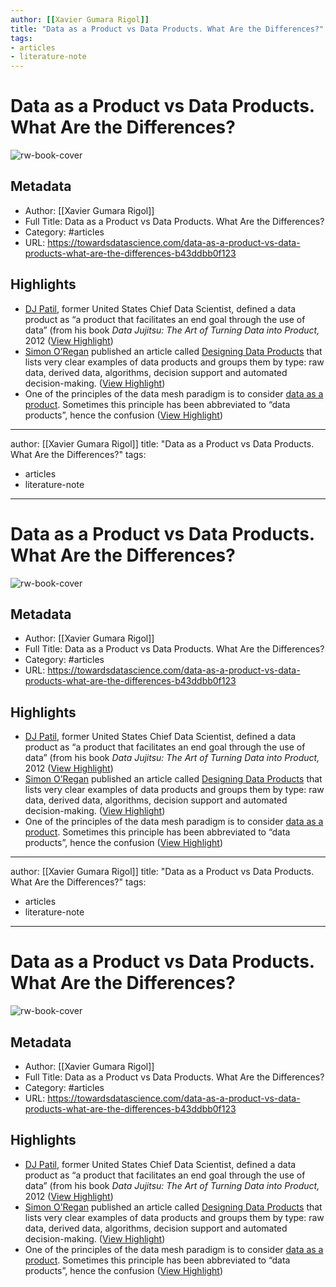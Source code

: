 ```yaml
---
author: [[Xavier Gumara Rigol]]
title: "Data as a Product vs Data Products. What Are the Differences?"
tags: 
- articles
- literature-note
---
```

# Data as a Product vs Data Products. What Are the Differences?

![rw-book-cover](https://miro.medium.com/max/1000/0*XeHjlfiKO2_w6KYk)

## Metadata
- Author: [[Xavier Gumara Rigol]]
- Full Title: Data as a Product vs Data Products. What Are the Differences?
- Category: #articles
- URL: https://towardsdatascience.com/data-as-a-product-vs-data-products-what-are-the-differences-b43ddbb0f123

## Highlights
- [DJ Patil](https://twitter.com/dpatil), former United States Chief Data Scientist, defined a data product as “a product that facilitates an end goal through the use of data” (from his book *Data Jujitsu: The Art of Turning Data into Product,* 2012 ([View Highlight](https://read.readwise.io/read/01gqcqcr9ry9wz5kdf7mfbp4cq))
- [Simon O’Regan](https://twitter.com/Simon_O_Regan) published an article called [Designing Data Products](https://towardsdatascience.com/designing-data-products-b6b93edf3d23) that lists very clear examples of data products and groups them by type: raw data, derived data, algorithms, decision support and automated decision-making. ([View Highlight](https://read.readwise.io/read/01gqcqdfawncc7ra4yct15swyh))
- One of the principles of the data mesh paradigm is to consider [data as a product](https://martinfowler.com/articles/data-mesh-principles.html#DataAsAProduct). Sometimes this principle has been abbreviated to “data products”, hence the confusion ([View Highlight](https://read.readwise.io/read/01gqcqj5ydrpa54rqtq4apfk4m))
---
author: [[Xavier Gumara Rigol]]
title: "Data as a Product vs Data Products. What Are the Differences?"
tags: 
- articles
- literature-note
---
# Data as a Product vs Data Products. What Are the Differences?

![rw-book-cover](https://miro.medium.com/max/1000/0*XeHjlfiKO2_w6KYk)

## Metadata
- Author: [[Xavier Gumara Rigol]]
- Full Title: Data as a Product vs Data Products. What Are the Differences?
- Category: #articles
- URL: https://towardsdatascience.com/data-as-a-product-vs-data-products-what-are-the-differences-b43ddbb0f123

## Highlights
- [DJ Patil](https://twitter.com/dpatil), former United States Chief Data Scientist, defined a data product as “a product that facilitates an end goal through the use of data” (from his book *Data Jujitsu: The Art of Turning Data into Product,* 2012 ([View Highlight](https://read.readwise.io/read/01gqcqcr9ry9wz5kdf7mfbp4cq))
- [Simon O’Regan](https://twitter.com/Simon_O_Regan) published an article called [Designing Data Products](https://towardsdatascience.com/designing-data-products-b6b93edf3d23) that lists very clear examples of data products and groups them by type: raw data, derived data, algorithms, decision support and automated decision-making. ([View Highlight](https://read.readwise.io/read/01gqcqdfawncc7ra4yct15swyh))
- One of the principles of the data mesh paradigm is to consider [data as a product](https://martinfowler.com/articles/data-mesh-principles.html#DataAsAProduct). Sometimes this principle has been abbreviated to “data products”, hence the confusion ([View Highlight](https://read.readwise.io/read/01gqcqj5ydrpa54rqtq4apfk4m))
---
author: [[Xavier Gumara Rigol]]
title: "Data as a Product vs Data Products. What Are the Differences?"
tags: 
- articles
- literature-note
---
# Data as a Product vs Data Products. What Are the Differences?

![rw-book-cover](https://miro.medium.com/max/1000/0*XeHjlfiKO2_w6KYk)

## Metadata
- Author: [[Xavier Gumara Rigol]]
- Full Title: Data as a Product vs Data Products. What Are the Differences?
- Category: #articles
- URL: https://towardsdatascience.com/data-as-a-product-vs-data-products-what-are-the-differences-b43ddbb0f123

## Highlights
- [DJ Patil](https://twitter.com/dpatil), former United States Chief Data Scientist, defined a data product as “a product that facilitates an end goal through the use of data” (from his book *Data Jujitsu: The Art of Turning Data into Product,* 2012 ([View Highlight](https://read.readwise.io/read/01gqcqcr9ry9wz5kdf7mfbp4cq))
- [Simon O’Regan](https://twitter.com/Simon_O_Regan) published an article called [Designing Data Products](https://towardsdatascience.com/designing-data-products-b6b93edf3d23) that lists very clear examples of data products and groups them by type: raw data, derived data, algorithms, decision support and automated decision-making. ([View Highlight](https://read.readwise.io/read/01gqcqdfawncc7ra4yct15swyh))
- One of the principles of the data mesh paradigm is to consider [data as a product](https://martinfowler.com/articles/data-mesh-principles.html#DataAsAProduct). Sometimes this principle has been abbreviated to “data products”, hence the confusion ([View Highlight](https://read.readwise.io/read/01gqcqj5ydrpa54rqtq4apfk4m))
